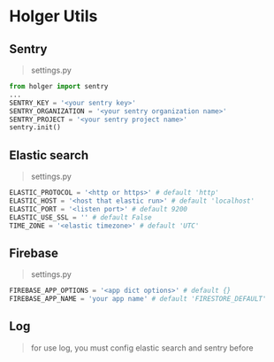 # Holger Utils


## Sentry
> settings.py
```python
from holger import sentry
...
SENTRY_KEY = '<your sentry key>'
SENTRY_ORGANIZATION = '<your sentry organization name>'
SENTRY_PROJECT = '<your sentry project name>'
sentry.init()
``` 

## Elastic search
> settings.py
```python
ELASTIC_PROTOCOL = '<http or https>' # default 'http'
ELASTIC_HOST = '<host that elastic run>' # default 'localhost'
ELASTIC_PORT = '<listen port>' # default 9200
ELASTIC_USE_SSL = '' # default False
TIME_ZONE = '<elastic timezone>' # default 'UTC' 
```

## Firebase
> settings.py
```python
FIREBASE_APP_OPTIONS = '<app dict options>' # default {}
FIREBASE_APP_NAME = 'your app name' # default 'FIRESTORE_DEFAULT'
```


## Log
> for use log, you must config elastic search and sentry before
